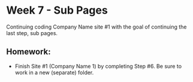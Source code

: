 # Week 7 - Sub Pages
Continuing coding Company Name site #1 with the goal of continuing the last step, sub pages.


## Homework:
- Finish Site #1 (Company Name 1) by completing Step #6. Be sure to work in a new (separate) folder.
